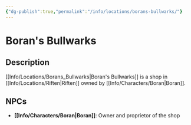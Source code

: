 ```yaml
---
{"dg-publish":true,"permalink":"/info/locations/borans-bullwarks/"}
---
```


# Boran's Bullwarks

## Description
[[Info/Locations/Borans_Bullwarks\|Boran's Bullwarks]] is a shop in [[Info/Locations/Riften\|Riften]] owned by [[Info/Characters/Boran\|Boran]].


## NPCs
- **[[Info/Characters/Boran\|Boran]]**: Owner and proprietor of the shop
